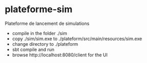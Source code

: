 # plateforme-sim

Plateforme de lancement de simulations

- compile in the folder ./sim
- copy ./sim/sim.exe to ./plateform/src/main/resources/sim.exe
- change directory to ./plateform
- sbt compile and run
- browse http://localhost:8080/client for the UI

